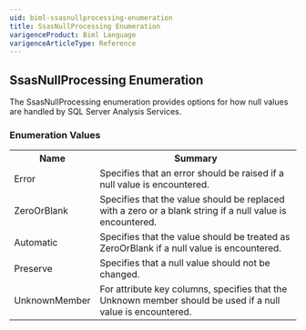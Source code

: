 ```yaml
---
uid: biml-ssasnullprocessing-enumeration
title: SsasNullProcessing Enumeration
varigenceProduct: Biml Language
varigenceArticleType: Reference
---
```


## SsasNullProcessing Enumeration<div class="LanguageSummary"><div class ="SummaryItem">The SsasNullProcessing enumeration provides options for how null values are handled by SQL Server Analysis Services.</div></div><div class="EnumValueGroup">### Enumeration Values<table id="EnumValue" class="MemberList"><tbody><tr><th class="MemberNameColumnHeader">Name</th><th class="MemberSummaryColumnHeader">Summary</th></tr><tr class="cd0"><td class="MemberName">Error</td><td class="MemberSummary"><div class ="SummaryItem">Specifies that an error should be raised if a null value is encountered.</div> </td></tr><tr class="cd1"><td class="MemberName">ZeroOrBlank</td><td class="MemberSummary"><div class ="SummaryItem">Specifies that the value should be replaced with a zero or a blank string if a null value is encountered.</div> </td></tr><tr class="cd0"><td class="MemberName">Automatic</td><td class="MemberSummary"><div class ="SummaryItem">Specifies that the value should be treated as ZeroOrBlank if a null value is encountered.</div> </td></tr><tr class="cd1"><td class="MemberName">Preserve</td><td class="MemberSummary"><div class ="SummaryItem">Specifies that a null value should not be changed.</div> </td></tr><tr class="cd0"><td class="MemberName">UnknownMember</td><td class="MemberSummary"><div class ="SummaryItem">For attribute key columns, specifies that the Unknown member should be used if a null value is encountered.</div> </td></tr></tbody></table></div>